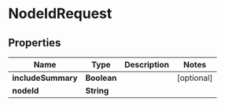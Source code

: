 
# NodeIdRequest

## Properties
Name | Type | Description | Notes
------------ | ------------- | ------------- | -------------
**includeSummary** | **Boolean** |  |  [optional]
**nodeId** | **String** |  | 



